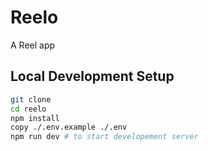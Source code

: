# Reelo

A Reel app 

## Local Development Setup

```bash
git clone 
cd reelo
npm install
copy ./.env.example ./.env
npm run dev # to start developement server
```

